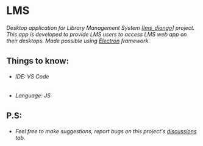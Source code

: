 # LMS
###### Desktop application for _Library Management System_ [[lms_django](https://github.com/theDebonair/lms_django/)] project. This app is developed to provide LMS users to access LMS web app on their desktops. Made possible using [Electron](https://www.electronjs.org/) framework.

## Things to know:
- ###### IDE: VS Code
- ###### Language: JS

## P.S:
- ###### Feel free to make suggestions, report bugs on this project's [discussions](https://github.com/theDebonair/lms_desktop/discussions) tab.
